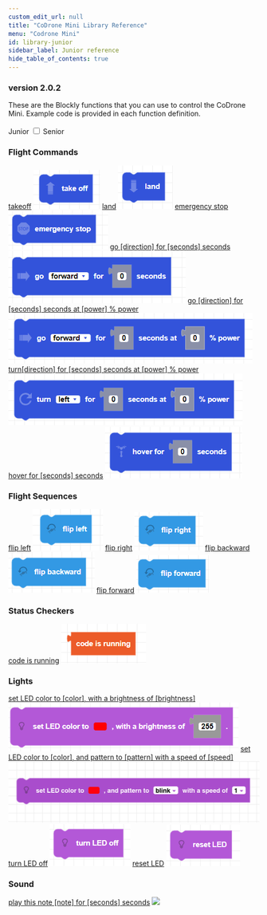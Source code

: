 ```yaml
---
custom_edit_url: null
title: "CoDrone Mini Library Reference"
menu: "Codrone Mini"
id: library-junior
sidebar_label: Junior reference
hide_table_of_contents: true
---
```


<h3 class="homeDocLandingVersion">version 2.0.2</h3>
These are the Blockly functions that you can use to control the CoDrone Mini. Example code is provided in each function definition.

<div class="center">
<br />
<span class="label-toggle">Junior</span>
<label onClick={function hi(){if(!document.getElementById("juniorSeniorSelector").checked){window.location.href = "/docs/codrone-mini/blockly/reference/library-senior"}}} class="switch">
 <input id="juniorSeniorSelector" type="checkbox" />
<span class="slider round"></span> 
</label>   
<span class="label-toggle">Senior</span>
</div>


<div class="boxLanding">
  <div class="parentContainer">
    <div class="box-reference-shadow margin-bottom-20">
        <h3>Flight Commands</h3>
        <a href="/docs/codrone-mini/blockly/Junior/Flight-Commands/01-takeoff">takeoff</a>
        <img src="/img/codrone-mini/blockly/Junior/Flight-Commands/takeoff.png"></img>
        <a href="/docs/codrone-mini/blockly/Junior/Flight-Commands/02-land">land</a>
        <img src="/img/codrone-mini/blockly/Junior/Flight-Commands/land.png"></img>
        <a href="/docs/codrone-mini/blockly/Junior/Flight-Commands/03-emergency-stop">emergency stop</a>
        <img src="/img/codrone-mini/blockly/Junior/Flight-Commands/emergencystop.png"></img>
        <a href="/docs/codrone-mini/blockly/Junior/Flight-Commands/04-go">go [direction] for [seconds] seconds</a>
        <img src="/img/codrone-mini/blockly/Junior/Flight-Commands/go.png"></img>
        <a href="/docs/codrone-mini/blockly/Junior/Flight-Commands/05-go-power">go [direction] for [seconds] seconds at [power] % power </a>
        <img src="/img/codrone-mini/blockly/Junior/Flight-Commands/go-power.png"></img>
        <a href="/docs/codrone-mini/blockly/Junior/Flight-Commands/06-turn">turn[direction] for [seconds] seconds at [power] % power </a>
        <img src="/img/codrone-mini/blockly/Junior/Flight-Commands/turn.png"></img>
        <a href="/docs/codrone-mini/blockly/Junior/Flight-Commands/07-hover">hover for [seconds] seconds</a>
        <img src="/img/codrone-mini/blockly/Junior/Flight-Commands/hover.png"></img>
    </div>
    <div class="box-reference-shadow margin-bottom-20">
      <h3>Flight Sequences</h3>
      <a href="/docs/codrone-mini/blockly/Junior/Flight-Sequences/01-flip-left">flip left</a>
        <img src="/img/codrone-mini/blockly/Junior/Flight-Sequences/flipleft.png"></img>
      <a href="/docs/codrone-mini/blockly/Junior/Flight-Sequences/02-flip-right">flip right</a>
        <img src="/img/codrone-mini/blockly/Junior/Flight-Sequences/flipright.png"></img>
      <a href="/docs/codrone-mini/blockly/Junior/Flight-Sequences/03-flip-backward">flip backward</a>
        <img src="/img/codrone-mini/blockly/Junior/Flight-Sequences/flipbackward.png"></img>
      <a href="/docs/codrone-mini/blockly/Junior/Flight-Sequences/04-flip-forward">flip forward</a>
        <img src="/img/codrone-mini/blockly/Junior/Flight-Sequences/flipforward.png"></img>
    </div>
  </div>
  <div class="parentContainer">
    <div class="box-reference-shadow margin-bottom-20">
      <h3>Status Checkers</h3>
      <a href="/docs/codrone-mini/blockly/Junior/Status-Checkers/01-code-is-running">code is running</a>
      <img src="/img/codrone-mini/blockly/Junior/Status-Checkers/codeisrunning.png"></img>
    </div>
    <div class="box-reference-shadow margin-bottom-20">
      <h3>Lights</h3>
      <a href="/docs/codrone-mini/blockly/Junior/Lights/01-set-drone-LED">set LED color to [color], with a brightness of [brightness]</a>
      <img src="/img/codrone-mini/blockly/Junior/Lights/LEDcolor.png"></img>
      <a href="/docs/codrone-mini/blockly/Junior/Lights/02-set-drone-LED-pattern">set LED color to [color], and pattern to [pattern] with a speed of [speed]</a>
      <img src="/img/codrone-mini/blockly/Junior/Lights/LEDcolor_pattern.png"></img>
      <a href="/docs/codrone-mini/blockly/Junior/Lights/03-turn-LED-off">turn LED off</a>
      <img src="/img/codrone-mini/blockly/Junior/Lights/LEDoff.png"></img>
      <a href="/docs/codrone-mini/blockly/Junior/Lights/04-reset-LED">reset LED</a>
      <img src="/img/codrone-mini/blockly/Junior/Lights/resetLED.png"></img>
    </div>
    <div class="box-reference-shadow margin-bottom-20">
      <h3>Sound</h3>
      <a href="/docs/codrone-mini/blockly/Junior/Lights/01-play-note">play this note [note] for [seconds] seconds</a>
      <img src="/img/codrone-mini/blockly/Junior/Lights/playnote.png"></img>
    </div>
  </div>
</div>

<div class="boxLanding">
</div>
